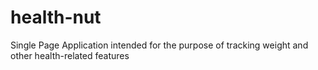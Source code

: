 # health-nut
Single Page Application intended for the purpose of tracking weight and other health-related features
